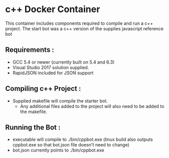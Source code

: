# c++ Docker Container

This container includes components required to compile and run a c++ project. The start bot was a c++ version of the supplies javascript reference bot

## Requirements :

- GCC 5.4 or newer (currently built on 5.4 and 6.3)
- Visual Studio 2017 solution supplied.
- RapidJSON included for JSON support


## Compiling c++ Project :

- Supplied makefile will compile the starter bot. 
  - Any additional files added to the project will also need to be added to the makefile.


## Running the Bot :
- executable will compile to ./bin/cppbot.exe (linux build also outputs cppbot.exe so that bot.json file doesn't need to change)
- bot.json currently points to ./bin/cppbot.exe

